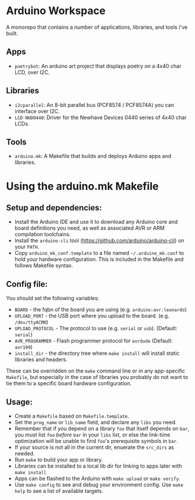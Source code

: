

Arduino Workspace
=====================

A monorepo that contains a number of applications, libraries, and tools I've built.

Apps
----

* `poetrybot`: An arduino art project that displays poetry on a 4x40 char LCD, over I2C.

Libraries
---------

* `i2cparallel`: An 8-bit parallel bus (PCF8574 / PCF8574A) you can interface over I2C.
* `LCD-NHD0440`: Driver for the Newhave Devices 0440 series of 4x40 char LCDs.

Tools
------

* `arduino.mk`: A Makefile that builds and deploys Arduino apps and libraries.


Using the arduino.mk Makefile
==============================

Setup and dependencies:
-----------------------

* Install the Arduino IDE and use it to download any Arduino core and board definitions you need, as
  well as associated AVR or ARM compilation toolchains.
* Install the `arduino-cli` tool (https://github.com/arduino/arduino-cli) on your `PATH`.
* Copy `arduino_mk_conf.template` to a file named `~/.arduino_mk.conf` to hold your hardware
  configuration. This is included in the Makefile and follows Makefile syntax. 

Config file:
------------
You should set the following variables:

* `BOARD` - the fqbn of the board you are using (e.g. `arduino:avr:leonardo`)
* `UPLOAD_PORT` - the USB port where you upload to the board. (e.g. `/dev/ttyACM0`)
* `UPLOAD_PROTOCOL` - The protocol to use (e.g. `serial` or `usb`). (Default: `serial`)
* `AVR_PROGRAMMER` - Flash programmer protocol for `avrdude` (Default: `avr109`)
* `install_dir` - the directory tree where `make install` will install static libraries and headers.

These can be overridden on the `make` command line or in any app-specific `Makefile`, but
especially in the case of libraries you probably do not want to tie them to a specific
board hardware configuration.

Usage:
------

* Create a `Makefile` based on `Makefile.template`.
* Set the `prog_name` or `lib_name` field, and declare any `libs` you need.
* Remember that if you depend on a library `foo` that itself depends on `bar`, you must
  list `foo` *before* `bar` in your `libs` list, or else the link-time optimization will
  be unable to find `foo`'s prerequisite symbols in `bar`.
* If your source is not all in the current dir, enuerate the `src_dirs` as needed.
* Run `make` to build your app or library.
* Libraries can be installed to a local lib dir for linking to apps later with `make install`
* Apps can be flashed to the Arduino with `make upload` or `make verify`.
* Use `make config` to see and debug your environment config. Use `make help` to see a list of 
  available targets.

